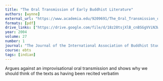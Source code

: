 ```yaml
---
title: "The Oral Transmission of Early Buddhist Literature"
authors: [wynne]
external_url: "https://www.academia.edu/9209691/The_Oral_Transmission_of_Early_Buddhist_Literature"
formats: [pdf]
drive_links: ["https://drive.google.com/file/d/18z28tsjXlB_cnBSGgVViN3WowA97iywB/view?usp=drivesdk"]
year: 2004
volume: 27
number: 1
journal: "The Journal of the International Association of Buddhist Studies"
course: ebts
tags: [indian]
---
```


Argues against an improvisational oral transmission and shows why we should think of the texts as having been recited verbatim
